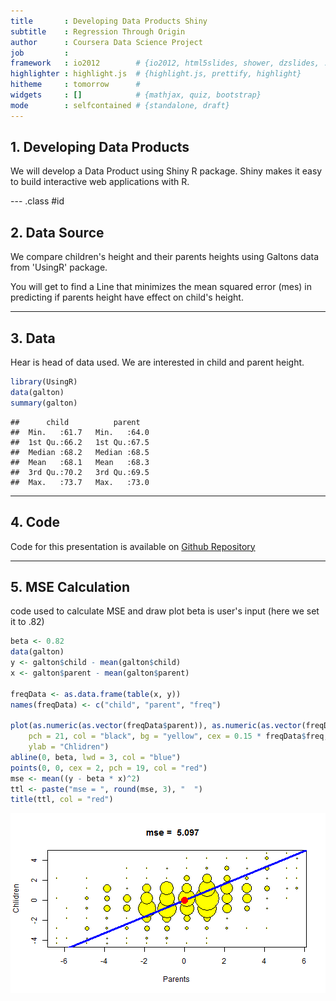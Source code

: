 ```yaml
---
title       : Developing Data Products Shiny
subtitle    : Regression Through Origin
author      : Coursera Data Science Project
job         : 
framework   : io2012        # {io2012, html5slides, shower, dzslides, ...}
highlighter : highlight.js  # {highlight.js, prettify, highlight}
hitheme     : tomorrow      # 
widgets     : []            # {mathjax, quiz, bootstrap}
mode        : selfcontained # {standalone, draft}
---
```


## 1. Developing Data Products

We will develop a Data Product using Shiny R package.
Shiny makes it easy to build interactive web applications with R. 

--- .class #id 

## 2. Data Source

We compare children's height and their parents heights using Galtons data from 'UsingR' package.

You will get to find a Line that minimizes the mean squared error (mes) in predicting if parents height have effect on child's height.

---

## 3. Data

Hear is head of data used. We are interested in child and parent height.

```r
library(UsingR)
data(galton)
summary(galton)
```

```
##      child          parent    
##  Min.   :61.7   Min.   :64.0  
##  1st Qu.:66.2   1st Qu.:67.5  
##  Median :68.2   Median :68.5  
##  Mean   :68.1   Mean   :68.3  
##  3rd Qu.:70.2   3rd Qu.:69.5  
##  Max.   :73.7   Max.   :73.0
```


---
  

## 4. Code

Code for this presentation is available on [Github Repository](https://github.com/oromia/DevDataProd)

---

## 5. MSE Calculation

code used to calculate MSE and draw plot
beta is user's input (here we set it to .82)

```r
beta <- 0.82
data(galton)
y <- galton$child - mean(galton$child)
x <- galton$parent - mean(galton$parent)

freqData <- as.data.frame(table(x, y))
names(freqData) <- c("child", "parent", "freq")

plot(as.numeric(as.vector(freqData$parent)), as.numeric(as.vector(freqData$child)), 
    pch = 21, col = "black", bg = "yellow", cex = 0.15 * freqData$freq, xlab = "Parents", 
    ylab = "Chlidren")
abline(0, beta, lwd = 3, col = "blue")
points(0, 0, cex = 2, pch = 19, col = "red")
mse <- mean((y - beta * x)^2)
ttl <- paste("mse = ", round(mse, 3), "  ")
title(ttl, col = "red")
```

![plot of chunk unnamed-chunk-2](assets/fig/unnamed-chunk-2.png) 

